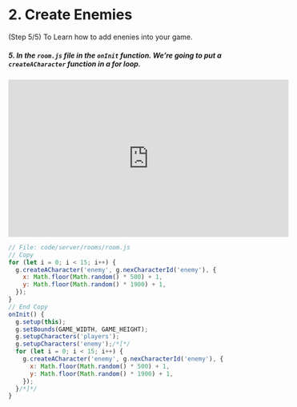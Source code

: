 # 2. Create Enemies

(Step 5/5) To Learn how to add enenies into your game.

##### 5. In the `room.js` _file_ in the `onInit` _function_. We’re going to put a `createACharacter` function in a for loop.

<iframe width="560" height="315" src="https://www.youtube.com/embed/PE0gKJDuDw0" frameborder="0" allow="accelerometer; autoplay; clipboard-write; encrypted-media; gyroscope; picture-in-picture" allowfullscreen></iframe><br>

```javascript
// File: code/server/rooms/room.js
// Copy
for (let i = 0; i < 15; i++) {
  g.createACharacter('enemy', g.nexCharacterId('enemy'), {
    x: Math.floor(Math.random() * 500) + 1,
    y: Math.floor(Math.random() * 1900) + 1,
  });
}
// End Copy
onInit() {
  g.setup(this);
  g.setBounds(GAME_WIDTH, GAME_HEIGHT);
  g.setupCharacters('players');
  g.setupCharacters('enemy');/*[*/
  for (let i = 0; i < 15; i++) {
    g.createACharacter('enemy', g.nexCharacterId('enemy'), {
      x: Math.floor(Math.random() * 500) + 1,
      y: Math.floor(Math.random() * 1900) + 1,
    });
  }/*]*/
}
```
